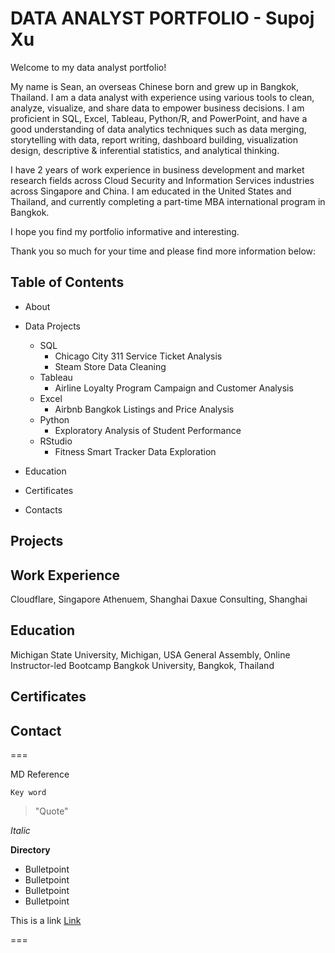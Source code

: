 # DATA ANALYST PORTFOLIO - Supoj Xu

Welcome to my data analyst portfolio!

My name is Sean, an overseas Chinese born and grew up in Bangkok, Thailand. I am a data analyst with experience using various tools to clean, analyze, visualize, and share data to empower business decisions. I am proficient in SQL, Excel, Tableau, Python/R, and PowerPoint, and have a good understanding of data analytics techniques such as data merging, storytelling with data, report writing, dashboard building, visualization design, descriptive & inferential statistics, and analytical thinking.

I have 2 years of work experience in business development and market research fields across Cloud Security and Information Services industries across Singapore and China. I am educated in the United States and Thailand, and currently completing a part-time MBA international program in Bangkok. 

I hope you find my portfolio informative and interesting. 

Thank you so much for your time and please find more information below:

## Table of Contents

* About
  
* Data Projects
  
   * SQL
      * Chicago City 311 Service Ticket Analysis
      * Steam Store Data Cleaning 
   * Tableau
      * Airline Loyalty Program Campaign and Customer Analysis
   * Excel
      * Airbnb Bangkok Listings and Price Analysis
   * Python
      * Exploratory Analysis of Student Performance 
   * RStudio
      * Fitness Smart Tracker Data Exploration

* Education

* Certificates

* Contacts

## Projects
## Work Experience
Cloudflare, Singapore
Athenuem, Shanghai
Daxue Consulting, Shanghai

## Education
Michigan State University, Michigan, USA
General Assembly, Online Instructor-led Bootcamp
Bangkok University, Bangkok, Thailand

## Certificates
## Contact






===

MD Reference

`Key word`
> "Quote"

*Italic*

**Directory**
* Bulletpoint
* Bulletpoint
* Bulletpoint
* Bulletpoint

This is a link [Link](www.google.com)

===
